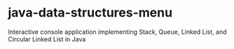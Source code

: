 # java-data-structures-menu
Interactive console application implementing Stack, Queue, Linked List, and Circular Linked List in Java

